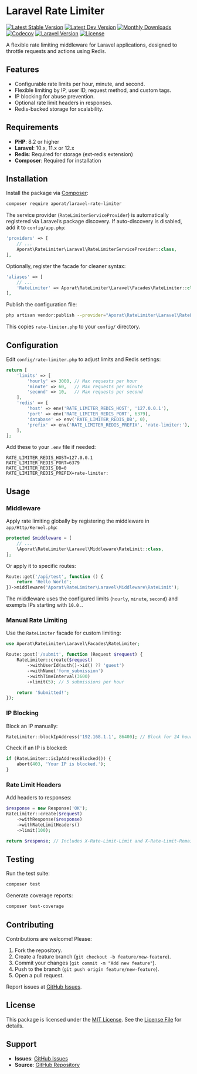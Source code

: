 # Laravel Rate Limiter

[![Latest Stable Version](https://img.shields.io/packagist/v/aporat/laravel-rate-limiter.svg?style=flat-square&logo=composer)](https://packagist.org/packages/aporat/laravel-rate-limiter)
[![Latest Dev Version](https://img.shields.io/packagist/vpre/aporat/laravel-rate-limiter.svg?style=flat-square&logo=composer)](https://packagist.org/packages/aporat/laravel-rate-limiter#dev-develop)
[![Monthly Downloads](https://img.shields.io/packagist/dm/aporat/laravel-rate-limiter.svg?style=flat-square&logo=composer)](https://packagist.org/packages/aporat/laravel-rate-limiter)
[![Codecov](https://codecov.io/gh/aporat/laravel-rate-limiter/graph/badge.svg?token=N2077WRCUD)](https://codecov.io/gh/aporat/laravel-rate-limiter)
[![Laravel Version](https://img.shields.io/badge/Laravel-12.x-orange.svg)](https://laravel.com/docs/12.x)
[![License](https://img.shields.io/packagist/l/aporat/laravel-rate-limiter.svg?style=flat-square)](https://github.com/aporat/laravel-rate-limiter/blob/master/LICENSE)

A flexible rate limiting middleware for Laravel applications, designed to throttle requests and actions using Redis.

## Features
- Configurable rate limits per hour, minute, and second.
- Flexible limiting by IP, user ID, request method, and custom tags.
- IP blocking for abuse prevention.
- Optional rate limit headers in responses.
- Redis-backed storage for scalability.

## Requirements
- **PHP**: 8.2 or higher
- **Laravel**: 10.x, 11.x or 12.x
- **Redis**: Required for storage (ext-redis extension)
- **Composer**: Required for installation

## Installation
Install the package via [Composer](https://getcomposer.org/):

```bash
composer require aporat/laravel-rate-limiter
```

The service provider (`RateLimiterServiceProvider`) is automatically registered via Laravel’s package discovery. If auto-discovery is disabled, add it to `config/app.php`:

```php
'providers' => [
    // ...
    Aporat\RateLimiter\Laravel\RateLimiterServiceProvider::class,
],
```

Optionally, register the facade for cleaner syntax:

```php
'aliases' => [
    // ...
    'RateLimiter' => Aporat\RateLimiter\Laravel\Facades\RateLimiter::class,
],
```

Publish the configuration file:

```bash
php artisan vendor:publish --provider="Aporat\RateLimiter\Laravel\RateLimiterServiceProvider" --tag="config"
```

This copies `rate-limiter.php` to your `config/` directory.

## Configuration
Edit `config/rate-limiter.php` to adjust limits and Redis settings:

```php
return [
    'limits' => [
        'hourly' => 3000, // Max requests per hour
        'minute' => 60,   // Max requests per minute
        'second' => 10,   // Max requests per second
    ],
    'redis' => [
        'host' => env('RATE_LIMITER_REDIS_HOST', '127.0.0.1'),
        'port' => env('RATE_LIMITER_REDIS_PORT', 6379),
        'database' => env('RATE_LIMITER_REDIS_DB', 0),
        'prefix' => env('RATE_LIMITER_REDIS_PREFIX', 'rate-limiter:'),
    ],
];
```

Add these to your `.env` file if needed:

```
RATE_LIMITER_REDIS_HOST=127.0.0.1
RATE_LIMITER_REDIS_PORT=6379
RATE_LIMITER_REDIS_DB=0
RATE_LIMITER_REDIS_PREFIX=rate-limiter:
```

## Usage

### Middleware
Apply rate limiting globally by registering the middleware in `app/Http/Kernel.php`:

```php
protected $middleware = [
    // ...
    \Aporat\RateLimiter\Laravel\Middleware\RateLimit::class,
];
```

Or apply it to specific routes:

```php
Route::get('/api/test', function () {
    return 'Hello World';
})->middleware('Aporat\RateLimiter\Laravel\Middleware\RateLimit');
```

The middleware uses the configured limits (`hourly`, `minute`, `second`) and exempts IPs starting with `10.0.`.

### Manual Rate Limiting
Use the `RateLimiter` facade for custom limiting:

```php
use Aporat\RateLimiter\Laravel\Facades\RateLimiter;

Route::post('/submit', function (Request $request) {
    RateLimiter::create($request)
        ->withUserId(auth()->id() ?? 'guest')
        ->withName('form_submission')
        ->withTimeInterval(3600)
        ->limit(5); // 5 submissions per hour

    return 'Submitted!';
});
```

### IP Blocking
Block an IP manually:

```php
RateLimiter::blockIpAddress('192.168.1.1', 86400); // Block for 24 hours
```

Check if an IP is blocked:

```php
if (RateLimiter::isIpAddressBlocked()) {
    abort(403, 'Your IP is blocked.');
}
```

### Rate Limit Headers
Add headers to responses:

```php
$response = new Response('OK');
RateLimiter::create($request)
    ->withResponse($response)
    ->withRateLimitHeaders()
    ->limit(100);

return $response; // Includes X-Rate-Limit-Limit and X-Rate-Limit-Remaining
```

## Testing
Run the test suite:

```bash
composer test
```

Generate coverage reports:

```bash
composer test-coverage
```

## Contributing
Contributions are welcome! Please:
1. Fork the repository.
2. Create a feature branch (`git checkout -b feature/new-feature`).
3. Commit your changes (`git commit -m "Add new feature"`).
4. Push to the branch (`git push origin feature/new-feature`).
5. Open a pull request.

Report issues at [GitHub Issues](https://github.com/aporat/laravel-rate-limiter/issues).

## License
This package is licensed under the [MIT License](LICENSE). See the [License File](LICENSE) for details.

## Support
- **Issues**: [GitHub Issues](https://github.com/aporat/laravel-rate-limiter/issues)
- **Source**: [GitHub Repository](https://github.com/aporat/laravel-rate-limiter)
